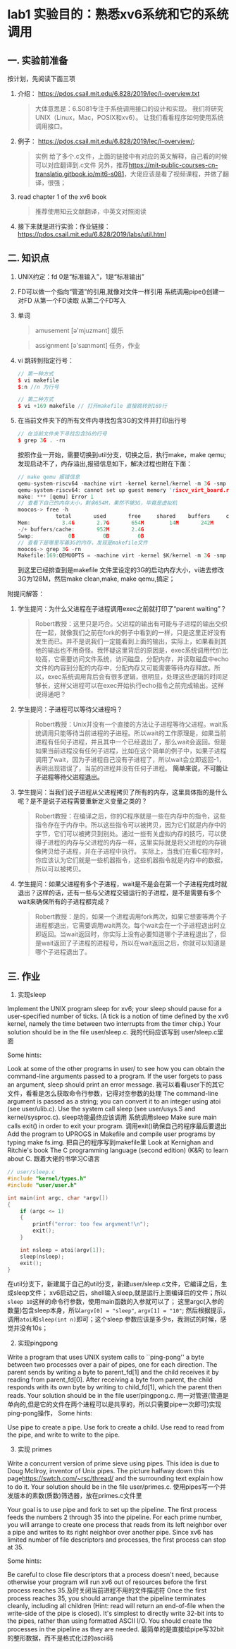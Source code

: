 # lab1 实验目的：熟悉xv6系统和它的系统调用

## 一. 实验前准备
按计划，先阅读下面三项

1. 介绍： <https://pdos.csail.mit.edu/6.828/2019/lec/l-overview.txt>
   > 大体意思是：6.S081专注于系统调用接口的设计和实现。
  我们将研究UNIX（Linux，Mac，POSIX和xv6）。
  让我们看看程序如何使用系统调用接口。
2. 例子： <https://pdos.csail.mit.edu/6.828/2019/lec/l-overview/>;
    > 实例 给了多个.c文件，上面的链接中有对应的英文解释，自己看的时候可以对应翻译到.c文件
  另外，推荐<https://mit-public-courses-cn-translatio.gitbook.io/mit6-s081>，大佬应该是看了视频课程，并做了翻译，很强；
3. read chapter 1 of the xv6 book
   > 推荐使用知云文献翻译，中英文对照阅读

4. 接下来就是进行实验：作业链接：<https://pdos.csail.mit.edu/6.828/2019/labs/util.html>


## 二. 知识点

1. UNIX约定：fd 0是“标准输入”，1是“标准输出”
2. FD可以做一个指向“管道”的引用,就像对文件一样引用
  系统调用pipe()创建一对FD
    从第一个FD读取
    从第二个FD写入



3. 单词
    >amusement [ə'mjuzmənt] 娱乐
 
    >assignment [ə'saɪnmənt] 任务，作业

4. vi 跳转到指定行号：

    ```cpp
    // 第一种方式
    $ vi makefile
    $:n //n 为行号

    // 第二种方式
    $ vi +169 makefile // 打开makefile 直接跳转到169行
    ```

5. 在当前文件夹下的所有文件内寻找包含3G的文件并打印出行号
  
    ```cpp
    // 在当前文件夹下寻找包含3G的行号
    $ grep 3G . -rn
    ```
      按照作业一开始，需要切换到util分支，切换之后，执行make，make qemu; 发现启动不了，内存溢出,报错信息如下，解决过程也附在下面：
    ```c
    // make qemu 报错信息
    qemu-system-riscv64 -machine virt -kernel kernel/kernel -m 3G -smp 3 -nographic -drive file=fs.img,if=none,format=raw,id=x0 -device virtio-blk-device,drive=x0,bus=virtio-mmio-bus.0
    qemu-system-riscv64: cannot set up guest memory 'riscv_virt_board.ram': Cannot allocate memory
    make: *** [qemu] Error 1
    // 查看下自己的内存大小，剩余654M，果然不够3G，毕竟是虚拟机
    moocos-> free -h
                total       used       free     shared    buffers     cached
    Mem:          3.4G       2.7G       654M        14M       242M       1.6G
    -/+ buffers/cache:       952M       2.4G
    Swap:           0B         0B         0B
    // 查看下是哪里写着3G的内存，发现是makefile文件
    moocos-> grep 3G -rn
    Makefile:169:QEMUOPTS = -machine virt -kernel $K/kernel -m 3G -smp $(CPUS) -nographic
    ```
    到这里已经排查到是makefile 文件里设定的3G的启动内存大小，vi进去修改3G为128M，然后make clean,make, make qemu,搞定；


附提问解答：

1. 学生提问：为什么父进程在子进程调用exec之前就打印了“parent waiting”？
    > Robert教授：这里只是巧合。父进程的输出有可能与子进程的输出交织在一起，就像我们之前在fork的例子中看到的一样，只是这里正好没有发生而已。并不是说我们一定能看到上面的输出，实际上，如果看到其他的输出也不用奇怪。我怀疑这里背后的原因是，exec系统调用代价比较高，它需要访问文件系统，访问磁盘，分配内存，并读取磁盘中echo文件的内容到分配的内存中，分配内存又可能需要等待内存释放。所以，exec系统调用背后会有很多逻辑，很明显，处理这些逻辑的时间足够长，这样父进程可以在exec开始执行echo指令之前完成输出。这样说得通吧？
2. 学生提问：子进程可以等待父进程吗？
    >Robert教授：Unix并没有一个直接的方法让子进程等待父进程。wait系统调用只能等待当前进程的子进程。所以wait的工作原理是，如果当前进程有任何子进程，并且其中一个已经退出了，那么wait会返回。但是如果当前进程没有任何子进程，比如在这个简单的例子中，如果子进程调用了wait，因为子进程自己没有子进程了，所以wait会立即返回-1，表明出现错误了，当前的进程并没有任何子进程。
  **简单来说，不可能让子进程等待父进程退出。**
3. 学生提问：当我们说子进程从父进程拷贝了所有的内存，这里具体指的是什么呢？是不是说子进程需要重新定义变量之类的？
    >Robert教授：在编译之后，你的C程序就是一些在内存中的指令，这些指令存在于内存中。所以这些指令可以被拷贝，因为它们就是内存中的字节，它们可以被拷贝到别处。通过一些有关虚拟内存的技巧，可以使得子进程的内存与父进程的内存一样，这里实际就是将父进程的内存镜像拷贝给子进程，并在子进程中执行。
  实际上，当我们在看C程序时，你应该认为它们就是一些机器指令，这些机器指令就是内存中的数据，所以可以被拷贝。
4. 学生提问：如果父进程有多个子进程，wait是不是会在第一个子进程完成时就退出？这样的话，还有一些与父进程交错运行的子进程，是不是需要有多个wait来确保所有的子进程都完成？
    >Robert教授：是的，如果一个进程调用fork两次，如果它想要等两个子进程都退出，它需要调用wait两次。每个wait会在一个子进程退出时立即返回。当wait返回时，你实际上没有必要知道哪个子进程退出了，但是wait返回了子进程的进程号，所以在wait返回之后，你就可以知道是哪个子进程退出了。

## 三. 作业

1. 实现sleep

Implement the UNIX program sleep for xv6; your sleep should pause for a user-specified number of ticks. (A tick is a notion of time defined by the xv6 kernel, namely the time between two interrupts from the timer chip.) Your solution should be in the file user/sleep.c. 我的代码应该写到 user/sleep.c里面

Some hints:

Look at some of the other programs in user/ to see how you can obtain the command-line arguments passed to a program. If the user forgets to pass an argument, sleep should print an error message. 我可以看看user下的其它文件，看看是怎么获取命令行参数，记得对空参数的处理
The command-line argument is passed as a string; you can convert it to an integer using atoi (see user/ulib.c).
Use the system call sleep (see user/usys.S and kernel/sysproc.c). sleep功能最终应该调用 系统调用sleep 
Make sure main calls exit() in order to exit your program. 调用exit()确保自己的程序最后要退出
Add the program to UPROGS in Makefile and compile user programs by typing make fs.img. 把自己的程序写到makefile里
Look at Kernighan and Ritchie's book The C programming language (second edition) (K&R) to learn about C. 跟着大佬的书学习C语言

```cpp
// user/sleep.c
#include "kernel/types.h"
#include "user/user.h"

int main(int argc, char *argv[])
{
    if (argc <= 1)
    {
        printf("error: too few argvment!\n");
        exit();
    }

    int nsleep = atoi(argv[1]);
    sleep(nsleep);
    exit();
}
```
在util分支下，新建属于自己的util分支，新建user/sleep.c文件，它编译之后，生成sleep文件；
xv6启动之后，shell输入sleep,就是运行上面编译后的文件；所以`sleep 10`这样的命令行参数，使用main函数的入参就可以了；
这里argc(入参的数量)包含sleep本身，所以`argv[0] = "sleep"`, `argv[1] = "10"`;
然后根据提示，调用`atoi`和`sleep(int n)`即可；这个sleep 参数应该是多少s，我测试的时候，感觉并没有10s；

2. 实现pingpong

Write a program that uses UNIX system calls to ``ping-pong'' a byte between two processes over a pair of pipes, one for each direction. The parent sends by writing a byte to parent_fd[1] and the child receives it by reading from parent_fd[0]. After receiving a byte from parent, the child responds with its own byte by writing to child_fd[1], which the parent then reads. Your solution should be in the file user/pingpong.c.
用一对管道(管道是单向的,但是它的文件在两个进程可以是共享的，所以只需要pipe一次即可)实现ping-pong操作，
Some hints:

Use pipe to create a pipe.
Use fork to create a child.
Use read to read from the pipe, and write to write to the pipe.


3. 实现 primes

Write a concurrent version of prime sieve using pipes. This idea is due to Doug McIlroy, inventor of Unix pipes. The picture halfway down this page<https://swtch.com/~rsc/thread/> and the surrounding text explain how to do it. Your solution should be in the file user/primes.c.
使用pipes写一个并发版本的素数(质数)筛选器，放在primes.c文件里

Your goal is to use pipe and fork to set up the pipeline. The first process feeds the numbers 2 through 35 into the pipeline. For each prime number, you will arrange to create one process that reads from its left neighbor over a pipe and writes to its right neighbor over another pipe. Since xv6 has limited number of file descriptors and processes, the first process can stop at 35.


Some hints:

Be careful to close file descriptors that a process doesn't need, because otherwise your program will run xv6 out of resources before the first process reaches 35.及时关闭当前进程不用的文件描述符
Once the first process reaches 35, you should arrange that the pipeline terminates cleanly, including all children (Hint: read will return an end-of-file when the write-side of the pipe is closed).
It's simplest to directly write 32-bit ints to the pipes, rather than using formatted ASCII I/O.
You should create the processes in the pipeline as they are needed.
最简单的是直接给pipe写32bit的整形数据，而不是格式化过的ascii码
